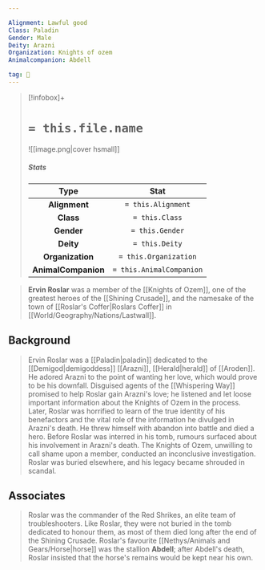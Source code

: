 ```yaml
---

Alignment: Lawful good
Class: Paladin
Gender: Male
Deity: Arazni
Organization: Knights of ozem
Animalcompanion: Abdell

tag: 👤️
---
```


> [!infobox]+
> #  `= this.file.name`
> ![[image.png|cover hsmall]]
> ##### Stats
> Type | Stat |
> :---: |:---:|
> **Alignment** | `= this.Alignment` |
> **Class** | `= this.Class` |
> **Gender** | `= this.Gender` |
> **Deity** | `= this.Deity` |
> **Organization** | `= this.Organization` |
> **AnimalCompanion** | `= this.AnimalCompanion` |



> **Ervin Roslar** was a member of the [[Knights of Ozem]], one of the greatest heroes of the [[Shining Crusade]], and the namesake of the town of [[Roslar's Coffer|Roslars Coffer]] in [[World/Geography/Nations/Lastwall]].


## Background

> Ervin Roslar was a [[Paladin|paladin]] dedicated to the [[Demigod|demigoddess]] [[Arazni]], [[Herald|herald]] of [[Aroden]]. He adored Arazni to the point of wanting her love, which would prove to be his downfall. Disguised agents of the [[Whispering Way]] promised to help Roslar gain Arazni's love; he listened and let loose important information about the Knights of Ozem in the process. Later, Roslar was horrified to learn of the true identity of his benefactors and the vital role of the information he divulged in Arazni's death. He threw himself with abandon into battle and died a hero.
> Before Roslar was interred in his tomb, rumours surfaced about his involvement in Arazni's death. The Knights of Ozem, unwilling to call shame upon a member, conducted an inconclusive investigation. Roslar was buried elsewhere, and his legacy became shrouded in scandal.


## Associates

> Roslar was the commander of the Red Shrikes, an elite team of troubleshooters. Like Roslar, they were not buried in the tomb dedicated to honour them, as most of them died long after the end of the Shining Crusade. Roslar's favourite [[Nethys/Animals and Gears/Horse|horse]] was the stallion **Abdell**; after Abdell's death, Roslar insisted that the horse's remains would be kept near his own.







